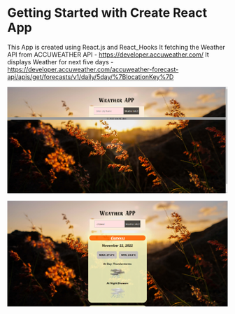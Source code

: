 # Getting Started with Create React App

This App is created using React.js and React_Hooks
It fetching the Weather API  from  ACCUWEATHER API - https://developer.accuweather.com/
It displays Weather for next five days -https://developer.accuweather.com/accuweather-forecast-api/apis/get/forecasts/v1/daily/5day/%7BlocationKey%7D

![](./Preview/Image.png)

![](./Preview/Image2.png)






